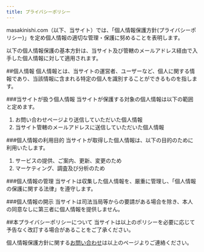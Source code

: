 ```yaml
---
title: プライバシーポリシー
---
```


masakinishi.com（以下、当サイト）では、「個人情報保護方針(プライバシーポリシー)」を定め個人情報の適切な管理・保護に努めることを表明します。

以下の個人情報保護の基本方針は、当サイト及び管轄のメールアドレス経由で入手した個人情報に対して適用されます。

##個人情報
個人情報とは、当サイトの運営者、ユーザーなど、個人に関する情報であり、当該情報に含まれる特定の個人を識別することができるものを指します。

###当サイトが扱う個人情報
当サイトが保護する対象の個人情報は以下の範囲と定めます。

1. お問い合わせページより送信していただいた個人情報
2. 当サイト管轄のメールアドレスに送信していただいた個人情報

###個人情報の利用目的
当サイトが取得した個人情報は、以下の目的のために利用いたします。

1. サービスの提供、ご案内、更新、変更のため
2. マーケティング、調査及び分析のため

###個人情報の管理
当サイトは収集した個人情報を、厳重に管理し、「個人情報の保護に関する法律」を遵守します。

###個人情報の開示
当サイトは司法当局等からの要請がある場合を除き、本人の同意なしに第三者に個人情報を提供しません。

##本プライバシーポリシーについて
当サイトは以上のポリシーを必要に応じて予告なく改訂する場合があることをご了承ください。

個人情報保護方針に関する[お問い合わせ](/contact/)は以上のページよりご連絡ください。